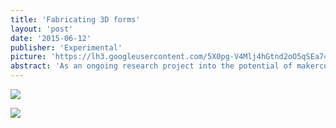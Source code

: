 ```yaml
---
title: 'Fabricating 3D forms'
layout: 'post'
date: '2015-06-12'
publisher: 'Experimental'
picture: 'https://lh3.googleusercontent.com/5X0pg-V4Mlj4hGtnd2oO5qSEa74U6agGROD7g8pK-Vs5t_s55tov=s603'
abstract: 'As an ongoing research project into the potential of makerculture, fablab production and material hacking I have developed multiple prototypes that plays with 2D templates that can be converted into 3D forms'
---
```


![](https://lh3.googleusercontent.com/09uvIeT-G6PLseD_5_Ymt3JPsJfOVeqSG_w8Zk3fiCJHMC_YA3-W=s603)

![](https://lh3.googleusercontent.com/0qZbj-ibUMntFIJN1hIRPjxHytVwIrKc-tFmiRdbyPy5MReRzJ9g=s603)

